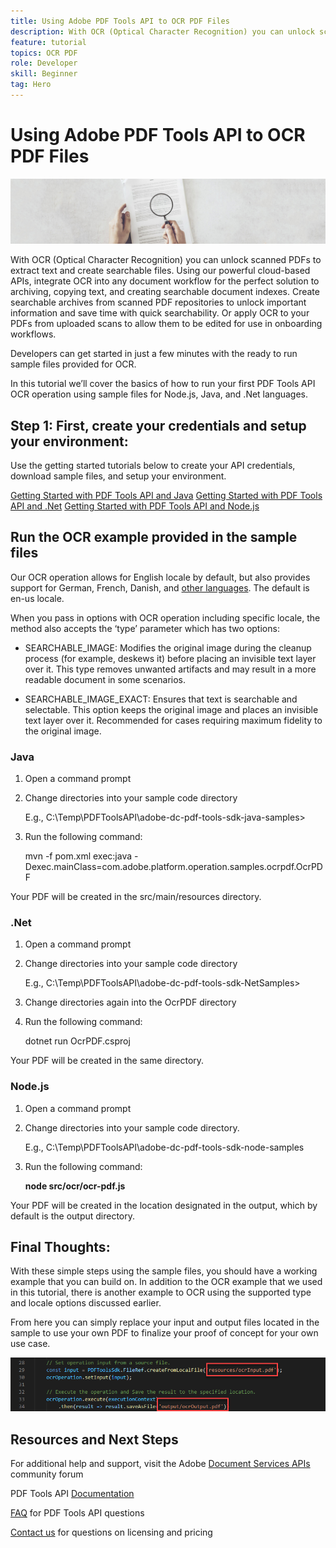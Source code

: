 ```yaml
---
title: Using Adobe PDF Tools API to OCR PDF Files
description: With OCR (Optical Character Recognition) you can unlock scanned PDFs to extract text and create searchable files
feature: tutorial
topics: OCR PDF
role: Developer
skill: Beginner
tag: Hero
---
```


# Using Adobe PDF Tools API to OCR PDF Files

![Create PDF Hero Image](../assets/OCR_hero.jpg)

With OCR (Optical Character Recognition) you can unlock scanned PDFs to extract text and create searchable files. Using our powerful cloud-based APIs, integrate OCR into any document workflow for the perfect solution to archiving, copying text, and creating searchable document indexes. Create searchable archives from scanned PDF repositories to unlock important information and save time with quick searchability. Or apply OCR to your PDFs from uploaded scans to allow them to be edited for use in onboarding workflows.

Developers can get started in just a few minutes with the ready to run sample files provided for OCR. 

In this tutorial we’ll cover the basics of how to run your first PDF Tools API OCR operation using sample files for Node.js, Java, and .Net languages.  

## Step 1: First, create your credentials and setup your environment:

Use the getting started tutorials below to create your API credentials, download sample files, and setup your environment.

[Getting Started with PDF Tools API and Java](gettingstartedjava.md)
[Getting Started with PDF Tools API and .Net](gettingstartednet.md)
[Getting Started with PDF Tools API and Node.js](createpdffromhtml.md)

## Run the OCR example provided in the sample files

Our OCR operation allows for English locale by default, but also provides support for German, French, Danish, and [other languages](https://opensource.adobe.com/pdftools-java-sdk-samples/apidocs/latest/com/adobe/platform/operation/pdfops/options/ocr/OCRSupportedLocale.html). The default is en-us locale.

When you pass in options with OCR operation including specific locale, the method also accepts the ‘type’ parameter which has two options:

* SEARCHABLE_IMAGE: Modifies the original image during the cleanup process (for example, deskews it) before placing an invisible text layer over it. This type removes unwanted artifacts and may result in a more readable document in some scenarios.

* SEARCHABLE_IMAGE_EXACT: Ensures that text is searchable and selectable. This option keeps the original image and places an invisible text layer over it. Recommended for cases requiring maximum fidelity to the original image.

### Java

1. Open a command prompt

1. Change directories into your sample code directory

    E.g., C:\Temp\PDFToolsAPI\adobe-dc-pdf-tools-sdk-java-samples>

1. Run the following command:

    mvn -f pom.xml exec:java -Dexec.mainClass=com.adobe.platform.operation.samples.ocrpdf.OcrPDF

Your PDF will be created in the src/main/resources directory.

### .Net

1. Open a command prompt

1. Change directories into your sample code directory

    E.g., C:\Temp\PDFToolsAPI\adobe-dc-pdf-tools-sdk-NetSamples>

1. Change directories again into the OcrPDF directory

1. Run the following command:

    dotnet run OcrPDF.csproj

Your PDF will be created in the same directory.

### Node.js

1. Open a command prompt

1. Change directories into your sample code directory. 

    E.g., C:\Temp\PDFToolsAPI\adobe-dc-pdf-tools-sdk-node-samples

1. Run the following command:

    **node src/ocr/ocr-pdf.js**

Your PDF will be created in the location designated in the output, which by default is the output directory.

## Final Thoughts:

With these simple steps using the sample files, you should have a working example that you can build on. In addition to the OCR example that we used in this tutorial, there is another example to OCR using the supported type and locale options discussed earlier. 

From here you can simply replace your input and output files located in the sample to use your own PDF to finalize your proof of concept for your own use case.

![Proof of Concept](../assets/OCR_poc.png)

## Resources and Next Steps

For additional help and support, visit the Adobe [Document Services APIs](https://community.adobe.com/t5/document-cloud-sdk/bd-p/Document-Cloud-SDK?page=1&sort=latest_replies&filter=all) community forum

PDF Tools API [Documentation](https://www.adobe.com/go/pdftoolsapi_doc)

[FAQ](https://community.adobe.com/t5/document-cloud-sdk/faq-for-document-services-pdf-tools-api/m-p/10726197) for PDF Tools API questions

[Contact us](https://www.adobe.com/go/pdftoolsapi_requestform) for questions on licensing and pricing